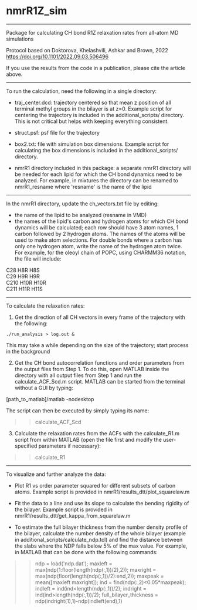 # nmrR1Z_sim
--------------------------------------------------------------------------------------
Package for calculating CH bond R1Z relaxation rates from all-atom MD simulations
 
Protocol based on Doktorova, Khelashvili, Ashkar and Brown, 2022
https://doi.org/10.1101/2022.09.03.506496

If you use the results from the code in a publication, please cite the article above.

--------------------------------------------------------------------------------------
To run the calculation, need the following in a single directory:

- traj_center.dcd: trajectory centered so that mean z position of all terminal methyl groups in the bilayer is at z=0. Example script for centering the trajectory is included in the additional_scripts/ directory. This is not critical but helps with keeping everything consistent.

- struct.psf: psf file for the trajectory

- box2.txt: file with simulation box dimensions. Example script for calculating the box dimensions is included in the additional_scripts/ directory.

- nmrR1 directory included in this package: a separate nmrR1 directory will be needed for each lipid for which the CH bond dynamics need to be analyzed. For example, in mixtures the directory can be renamed to nmrR1_resname where 'resname' is the name of the lipid


--------------------------------------------------------------------------------------
In the nmrR1 directory, update the ch_vectors.txt file by editing:

- the name of the lipid to be analyzed (resname in VMD)
- the names of the lipid's carbon and hydrogen atoms for which CH bond dynamics will be calculated; each row should have 3 atom names, 1 carbon followed by 2 hydrogen atoms. The names of the atoms will be used to make atom selections. For double bonds where a carbon has only one hydrogen atom, write the name of the hydrogen atom twice. For example, for the oleoyl chain of POPC, using CHARMM36 notation, the file will include:

C28 H8R H8S  
C29 H9R H9R  
C210 H10R H10R  
C211 H11R H11S  

--------------------------------------------------------------------------------------
To calculate the relaxation rates:

1. Get the direction of all CH vectors in every frame of the trajectory with the following:

```
./run_analysis > log.out &
```

This may take a while depending on the size of the trajectory; start process in the background 

2. Get the CH bond autocorrelation functions and order parameters from the output files from Step 1. To do this, open MATLAB inside the directory with all output files from Step 1 and run the calculate_ACF_Scd.m script. MATLAB can be started from the terminal without a GUI by typing:

[path_to_matlab]/matlab -nodesktop

The script can then be executed by simply typing its name:

>> calculate_ACF_Scd

3. Calculate the relaxation rates from the ACFs with the calculate_R1.m script from within MATLAB (open the file first and modify the user-specified parameters if necessary):

>> calculate_R1

-------------------------------------------
To visualize and further analyze the data:

- Plot R1 vs order parameter squared for different subsets of carbon atoms. Example script is provided in nmrR1/results_dtt/plot_squarelaw.m

- Fit the data to a line and use its slope to calculate the bending rigidity of the bilayer. Example script is provided in nmrR1/results_dtt/get_kappa_from_squarelaw.m

- To estimate the full bilayer thickness from the number density profile of the bilayer, calculate the number density of the whole bilayer (example in additional_scripts/calculate_ndp.tcl) and find the distance between the slabs where the NDP falls below 5% of the max value. For example, in MATLAB that can be done with the following commands:

>> ndp = load('ndp.dat');
>> maxleft = max(ndp(1:floor(length(ndp(:,1))/2),2));
>> maxright = max(ndp(floor(length(ndp(:,1))/2):end,2));
>> maxpeak = mean([maxleft maxright]);
>> ind = find(ndp(:,2)<0.05*maxpeak);
>> indleft = ind(ind<length(ndp(:,1))/2);
>> indright = ind(ind>length(ndp(:,1))/2);
>> full_bilayer_thickness = ndp(indright(1),1)-ndp(indleft(end),1)
